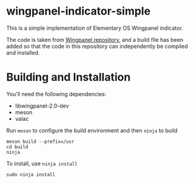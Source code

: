 # wingpanel-indicator-simple

This is a simple implementation of Elementary OS Wingpanel indicator.

The code is taken from [Wingpanel repository](https://github.com/elementary/wingpanel/tree/master/sample), and a build file has been added so that the code in this repository can independently be compiled and installed.

# Building and Installation

You'll need the following dependencies:

* libwingpanel-2.0-dev
* meson
* valac

Run `meson` to configure the build environment and then `ninja` to build

    meson build --prefix=/usr
    cd build
    ninja

To install, use `ninja install`

    sudo ninja install
